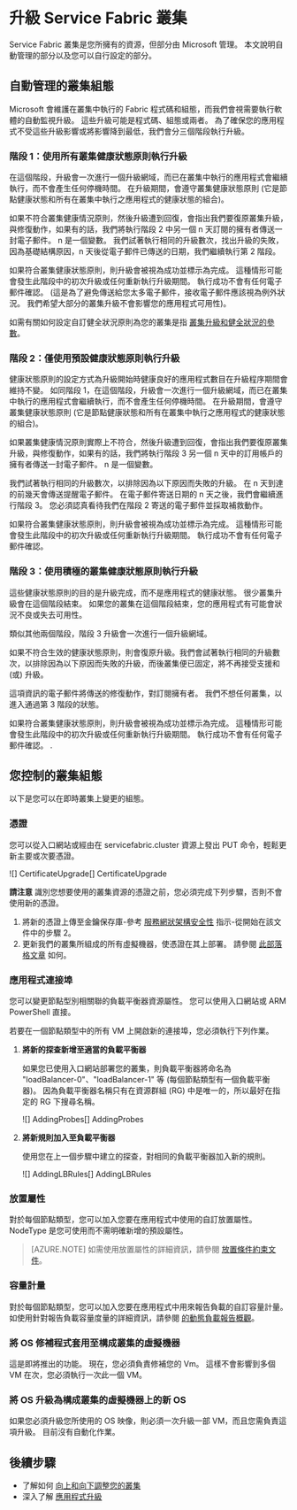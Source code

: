 <properties
   pageTitle="升級 Service Fabric 叢集 |Microsoft Azure"
   description="升級執行 Service Fabric 叢集的 Fabric 程式碼和/或組態時，包括憑證升級、新增應用程式連接埠、OS 修補程式等。執行升級時，您可以期待些什麼？"
   services="service-fabric"
   documentationCenter=".net"
   authors="ChackDan"
   manager="timlt"
   editor=""/>

<tags
   ms.service="service-fabric"
   ms.devlang="dotnet"
   ms.topic="article"
   ms.tgt_pltfrm="na"
   ms.workload="na"
   ms.date="11/23/2015"
   ms.author="chackdan"/>

# 升級 Service Fabric 叢集

Service Fabric 叢集是您所擁有的資源，但部分由 Microsoft 管理。 本文說明自動管理的部分以及您可以自行設定的部分。

## 自動管理的叢集組態

Microsoft 會維護在叢集中執行的 Fabric 程式碼和組態，而我們會視需要執行軟體的自動監視升級。 這些升級可能是程式碼、組態或兩者。 為了確保您的應用程式不受這些升級影響或將影響降到最低，我們會分三個階段執行升級。

### 階段 1：使用所有叢集健康狀態原則執行升級

在這個階段，升級會一次進行一個升級網域，而已在叢集中執行的應用程式會繼續執行，而不會產生任何停機時間。 在升級期間，會遵守叢集健康狀態原則 (它是節點健康狀態和所有在叢集中執行之應用程式的健康狀態的組合)。

如果不符合叢集健康情況原則，然後升級遭到回復，會指出我們要復原叢集升級，與修復動作，如果有的話，我們將執行階段 2 中另一個 n 天訂閱的擁有者傳送一封電子郵件。 n 是一個變數。
我們試著執行相同的升級數次，找出升級的失敗，因為基礎結構原因，n 天後從電子郵件已傳送的日期，我們繼續執行第 2 階段。

如果符合叢集健康狀態原則，則升級會被視為成功並標示為完成。 這種情形可能會發生此階段中的初次升級或任何重新執行升級期間。 執行成功不會有任何電子郵件確認。 (這是為了避免傳送給您太多電子郵件，接收電子郵件應該視為例外狀況。 我們希望大部分的叢集升級不會影響您的應用程式可用性)。

如需有關如何設定自訂健全狀況原則為您的叢集是指  [叢集升級和健全狀況的參數](service-fabric-cluster-health-parameters.md)。

### 階段 2：僅使用預設健康狀態原則執行升級

健康狀態原則的設定方式為升級開始時健康良好的應用程式數目在升級程序期間會維持不變。 如同階段 1，在這個階段，升級會一次進行一個升級網域，而已在叢集中執行的應用程式會繼續執行，而不會產生任何停機時間。 在升級期間，會遵守叢集健康狀態原則 (它是節點健康狀態和所有在叢集中執行之應用程式的健康狀態的組合)。

如果叢集健康情況原則實際上不符合，然後升級遭到回復，會指出我們要復原叢集升級，與修復動作，如果有的話，我們將執行階段 3 另一個 n 天中的訂用帳戶的擁有者傳送一封電子郵件。 n 是一個變數。

我們試著執行相同的升級數次，以排除因為以下原因而失敗的升級。 在 n 天到達的前幾天會傳送提醒電子郵件。 在電子郵件寄送日期的 n 天之後，我們會繼續進行階段 3。 您必須認真看待我們在階段 2 寄送的電子郵件並採取補救動作。

如果符合叢集健康狀態原則，則升級會被視為成功並標示為完成。 這種情形可能會發生此階段中的初次升級或任何重新執行升級期間。 執行成功不會有任何電子郵件確認。

### 階段 3：使用積極的叢集健康狀態原則執行升級

這些健康狀態原則的目的是升級完成，而不是應用程式的健康狀態。 很少叢集升級會在這個階段結束。 如果您的叢集在這個階段結束，您的應用程式有可能會狀況不良或失去可用性。

類似其他兩個階段，階段 3 升級會一次進行一個升級網域。

如果不符合生效的健康狀態原則，則會復原升級。我們會試著執行相同的升級數次，以排除因為以下原因而失敗的升級，而後叢集便已固定，將不再接受支援和 (或) 升級。

這項資訊的電子郵件將傳送的修復動作，對訂閱擁有者。 我們不想任何叢集，以進入通過第 3 階段的狀態。

如果符合叢集健康狀態原則，則升級會被視為成功並標示為完成。 這種情形可能會發生此階段中的初次升級或任何重新執行升級期間。 執行成功不會有任何電子郵件確認。 .

## 您控制的叢集組態

以下是您可以在即時叢集上變更的組態。

### 憑證

您可以從入口網站或經由在 servicefabric.cluster 資源上發出 PUT 命令，輕鬆更新主要或次要憑證。

![] CertificateUpgrade[] CertificateUpgrade

**請注意** 識別您想要使用的叢集資源的憑證之前，您必須完成下列步驟，否則不會使用新的憑證。
1) 將新的憑證上傳至金鑰保存庫-參考 [服務網狀架構安全性](service-fabric-cluster-security.md) 指示-從開始在該文件中的步驟 2。
2) 更新我們的叢集所組成的所有虛擬機器，使憑證在其上部署。 請參閱 [此部落格文章](http://blogs.technet.com/b/kv/archive/2015/07/14/vm_2d00_certificates.aspx) 如何。

### 應用程式連接埠

您可以變更節點型別相關聯的負載平衡器資源屬性。 您可以使用入口網站或 ARM PowerShell 直接。

若要在一個節點類型中的所有 VM 上開啟新的連接埠，您必須執行下列作業。

1. **將新的探查新增至適當的負載平衡器**

    如果您已使用入口網站部署您的叢集，則負載平衡器將命名為 "loadBalancer-0"、"loadBalancer-1" 等 (每個節點類型有一個負載平衡器)。 因為負載平衡器名稱只有在資源群組 (RG) 中是唯一的，所以最好在指定的 RG 下搜尋名稱。

    ![] AddingProbes[] AddingProbes


2. **將新規則加入至負載平衡器**

    使用您在上一個步驟中建立的探查，對相同的負載平衡器加入新的規則。

    ![] AddingLBRules[] AddingLBRules


### 放置屬性

  對於每個節點類型，您可以加入您要在應用程式中使用的自訂放置屬性。 NodeType 是您可使用而不需明確新增的預設屬性。

  >[AZURE.NOTE] 如需使用放置屬性的詳細資訊，請參閱 [放置條件約束文件](service-fabric-placement-constraint.md)。

### 容量計量

對於每個節點類型，您可以加入您要在應用程式中用來報告負載的自訂容量計量。 如使用針對報告負載容量度量的詳細資訊，請參閱 [的動態負載報告概觀](service-fabric-resource-balancer-dynamic-load-reporting.md)。

### 將 OS 修補程式套用至構成叢集的虛擬機器
這是即將推出的功能。 現在，您必須負責修補您的 Vm。 這樣不會影響到多個 VM 在次，您必須執行一次此一個 VM。

### 將 OS 升級為構成叢集的虛擬機器上的新 OS
如果您必須升級您所使用的 OS 映像，則必須一次升級一部 VM，而且您需負責這項升級。 目前沒有自動化作業。


## 後續步驟

- 了解如何 [向上和向下調整您的叢集](service-fabric-cluster-scale-up-down.md)
- 深入了解 [應用程式升級](service-fabric-application-upgrade.md)

<!--Image references-->
[CertificateUpgrade]: ./media/service-fabric-cluster-upgrade/CertificateUpgrade.png
[AddingProbes]: ./media/service-fabric-cluster-upgrade/addingProbes.png
[AddingLBRules]: ./media/service-fabric-cluster-upgrade/addingLBRules.png

